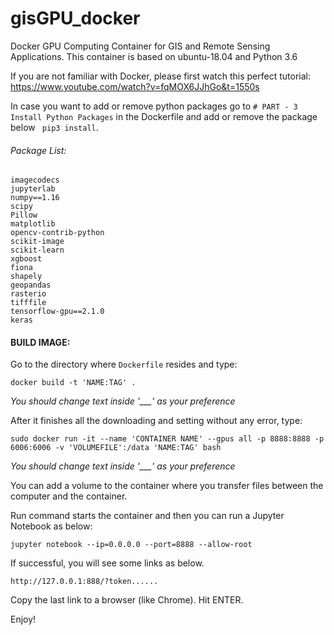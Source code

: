 # gisGPU_docker
Docker GPU Computing Container for GIS and Remote Sensing Applications. This container is based on ubuntu-18.04 and Python 3.6

If you are not familiar with Docker, please first watch this perfect tutorial: https://www.youtube.com/watch?v=fqMOX6JJhGo&t=1550s 

In case you want to add or remove python packages go to ```# PART - 3 Install Python Packages``` in the Dockerfile and add or remove the package below  ``` pip3 install```.

###### Package List:
```
imagecodecs
jupyterlab
numpy==1.16
scipy
Pillow
matplotlib
opencv-contrib-python
scikit-image
scikit-learn
xgboost
fiona
shapely
geopandas
rasterio
tifffile
tensorflow-gpu==2.1.0
keras

```
#### BUILD IMAGE:

Go to the directory where ```Dockerfile``` resides and type:
```
docker build -t 'NAME:TAG' .
```
*You should change text inside '___' as your preference*

After it finishes all the downloading and setting without any error, type:
```
sudo docker run -it --name 'CONTAINER NAME' --gpus all -p 8888:8888 -p 6006:6006 -v 'VOLUMEFILE':/data 'NAME:TAG' bash
```
*You should change text inside '___' as your preference*

You can add a volume to the container where you transfer files between the computer and the container.

Run command starts the container and then you can run a Jupyter Notebook as below:
 
```
jupyter notebook --ip=0.0.0.0 --port=8888 --allow-root
```
If successful, you will see some links as below.

```
http://127.0.0.1:888/?token......
```

Copy the last link to a browser (like Chrome). Hit ENTER.

Enjoy!
